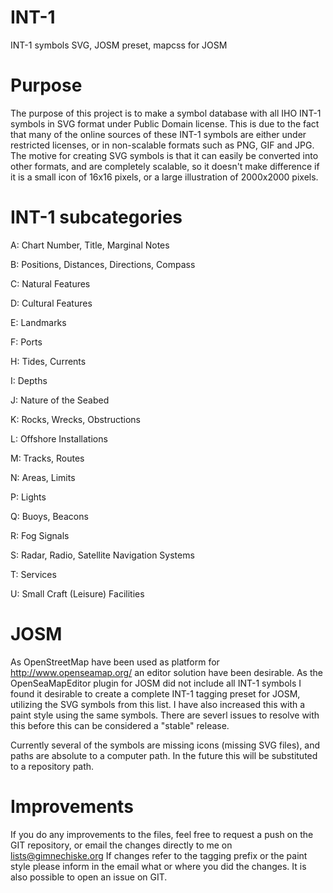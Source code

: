 INT-1
=====

INT-1 symbols SVG, JOSM preset, mapcss for JOSM

Purpose
=====

The purpose of this project is to make a symbol database with all IHO INT-1
symbols in SVG format under Public Domain license. This is due to the fact that
many of the online sources of these INT-1 symbols are either under restricted
licenses, or in non-scalable formats such as PNG, GIF and JPG. The motive for 
creating SVG symbols is that it can easily be converted into other formats, and
are completely scalable, so it doesn't make difference if it is a small icon of
16x16 pixels, or a large illustration of 2000x2000 pixels.

INT-1 subcategories
=====

A: Chart Number, Title, Marginal Notes

B: Positions, Distances, Directions, Compass

C: Natural Features

D: Cultural Features

E: Landmarks

F: Ports

H: Tides, Currents

I: Depths

J: Nature of the Seabed

K: Rocks, Wrecks, Obstructions

L: Offshore Installations

M: Tracks, Routes

N: Areas, Limits

P: Lights

Q: Buoys, Beacons

R: Fog Signals

S: Radar, Radio, Satellite Navigation Systems

T: Services

U: Small Craft (Leisure) Facilities

JOSM
=====

As OpenStreetMap have been used as platform for http://www.openseamap.org/
an editor solution have been desirable. As the OpenSeaMapEditor plugin for JOSM
did not include all INT-1 symbols I found it desirable to create a complete
INT-1 tagging preset for JOSM, utilizing the SVG symbols from this list. I have
also increased this with a paint style using the same symbols. There are severl
issues to resolve with this before this can be considered a "stable" release.

Currently several of the symbols are missing icons (missing SVG files), and
paths are absolute to a computer path. In the future this will be substituted
to a repository path.

Improvements
=====

If you do any improvements to the files, feel free to request a push on the GIT
repository, or email the changes directly to me on lists@gimnechiske.org
If changes refer to the tagging prefix or the paint style please inform in the
email what or where you did the changes. It is also possible to open an issue on
GIT.
